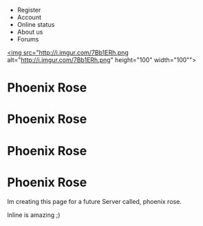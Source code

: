 <!DOCTYPE html>
<html>
<head>
<title>Phoenix Rose</title>
<link rel="stylesheet" type="text/css" href="style.css">

</head>


<body>
<ul>
	<li>Register</li>
	<li>Account</li>
	<li>Online status</li>
	<li>About us</li>
	<li>Forums</li>
</ul>


<a href="https://twitter.com" target="_blank">

<img src="http://i.imgur.com/7Bb1ERh.png alt="http://i.imgur.com/7Bb1ERh.png" height="100" width="100""></a>

<h1 id="me">Phoenix Rose</h1>
<h1 id="me1">Phoenix Rose</h1>

<div class=Phoenixrose>
<h1 >Phoenix Rose</h1>
<h1 >Phoenix Rose</h1>
<p>Im creating this page for a future Server called, phoenix rose.</p>
<p>Inline is amazing ;)</p>
</div>

</body>
</html>
